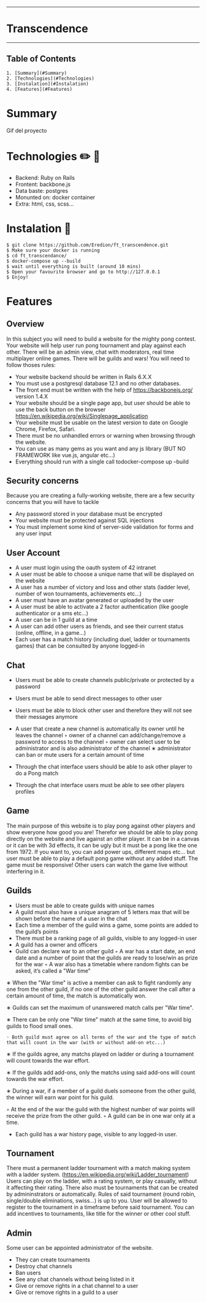 ***
# Transcendence
***

## Table of Contents
```
1. [Summary](#Summary)
2. [Technologies](#Technologies)
3. [Instalation](#Instalation)
4. [Features](#Features)
```
# Summary
 Gif del proyecto

# Technologies :pencil2: 📐
* Backend: Ruby on Rails
* Frontent: backbone.js
* Data baste: postgres
* Monunted on: docker container
* Extra: html, css, scss...

# Instalation 🚀
```
$ git clone https://github.com/Eredion/ft_transcendence.git
$ Make sure your docker is running
$ cd ft_transcendance/
$ docker-compose up --build
$ wait until everything is built (around 10 mins)
$ Open your favourite browser and go to http://127.0.0.1
$ Enjoy!
```

# Features 

## Overview
In this subject you will need to build a website for the mighty pong contest. Your website will help user run pong tournament and play against each other. There will be an admin view, chat with moderators, real time multiplayer online
games. 
There will be guilds and wars!
You will need to follow thoses rules:

- Your website backend should be written in Rails 6.X.X
- You must use a postgresql database 12.1 and no other databases.
- The front end must be written with the help of https://backbonejs.org/ version 1.4.X
- Your website should be a single page app, but user should be able to use the back button on the browser https://en.wikipedia.org/wiki/Singlepage_application
- Your website must be usable on the latest version to date on Google Chrome, Firefox, Safari.
- There must be no unhandled errors or warning when browsing through the website.
- You can use as many gems as you want and any js library (BUT NO FRAMEWORK like vue.js, angular etc...)
- Everything should run with a single call todocker-compose up –build

## Security concerns
Because you are creating a fully-working website, there are a few security concerns that you will have to tackle

- Any password stored in your database must be encrypted
- Your website must be protected against SQL injections
- You must implement some kind of server-side validation for forms and any user input

## User Account
- A user must login using the oauth system of 42 intranet
- A user must be able to choose a unique name that will be displayed on the website
- A user has a number of victory and loss and other stats (ladder level, number of won tournaments, achievements etc...)
- A user must have an avatar generated or uploaded by the user
- A user must be able to activate a 2 factor authentication (like google authenticator or a sms etc...)
- A user can be in 1 guild at a time
- A user can add other users as friends, and see their current status (online, offline, in a game...)
- Each user has a match history (including duel, ladder or tournaments games) that can be consulted by anyone logged-in

## Chat
- Users must be able to create channels public/private or protected by a password
- Users must be able to send direct messages to other user
- Users must be able to block other user and therefore they will not see their messages anymore
- A user that create a new channel is automatically its owner until he leaves the channel
    ◦ owner of a channel can add/change/remove a password to access to the channel
    ◦ owner can select user to be administrator and is also administrator of the channel
    ∗ administrator can ban or mute users for a certain amount of time

- Through the chat interface users should be able to ask other player to do a Pong match
- Through the chat interface users must be able to see other players profiles

## Game
The main purpose of this website is to play pong against other players and show everyone how good you are!
Therefor we should be able to play pong directly on the website and live against an other player.
It can be in a canvas or it can be with 3d effects, it can be ugly but it must be a pong like the one from 1972.
If you want to, you can add power ups, different maps etc... but user must be able to play a default pong game without any added stuff.
The game must be responsive!
Other users can watch the game live without interfering in it.

## Guilds
- Users must be able to create guilds with unique names
- A guild must also have a unique anagram of 5 letters max that will be shown before the name of a user in the chat
- Each time a member of the guild wins a game, some points are added to the guild’s points
- There must be a ranking page of all guilds, visible to any logged-in user
- A guild has a owner and officers
- Guild can declare war to an other guild
    ◦ A war has a start date, an end date and a number of point that the guilds are ready to lose/win as prize for the war
    ◦ A war also has a timetable where random fights can be asked, it’s called a "War time"

∗ When the "War time" is active a member can ask to fight randomly any one from the other guild, if no one of the other guild answer the call after a certain amount of time, the match is automatically won.

∗ Guilds can set the maximum of unanswered match calls per "War time".

∗ There can be only one "War time" match at the same time, to avoid big guilds to flood small ones.

    ◦ Both guild must agree on all terms of the war and the type of match that will count in the war (with or without add-on etc...)
∗ If the guilds agree, any matchs played on ladder or during a tournament will count towards the war effort.

∗ If the guilds add add-ons, only the matchs using said add-ons will count towards the war effort.

∗ During a war, if a member of a guild duels someone from the other guild, the winner will earn war point for his guild.

   ◦ At the end of the war the guild with the highest number of war points will receive the prize from the other guild.
   ◦ A guild can be in one war only at a time.

- Each guild has a war history page, visible to any logged-in user.

## Tournament
There must a permanent ladder tournament with a match making system with a ladder system. (https://en.wikipedia.org/wiki/Ladder_tournament)
Users can play on the ladder, with a rating system, or play casually, without it affecting their rating. There also must be tournaments that can be created by admininstrators or automatically. Rules of said tournament (round robin, single/double eliminations, swiss...) is up to you. User will be allowed to register to the tournament in a timeframe before said tournament.
You can add incentives to tournaments, like title for the winner or other cool stuff.

## Admin
Some user can be appointed administrator of the website.

- They can create tournaments
- Destroy chat channels
- Ban users
- See any chat channels without being listed in it
- Give or remove rights in a chat channel to a user
- Give or remove rights in a guild to a user
